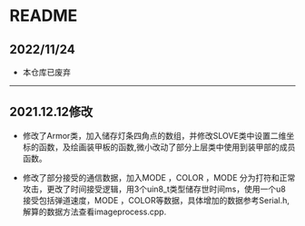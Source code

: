 # README
## 2022/11/24

- 本仓库已废弃

---

## 2021.12.12修改

- 修改了Armor类，加入储存灯条四角点的数组，并修改SLOVE类中设置二维坐标的函数，及绘画装甲板的函数,微小改动了部分上层类中使用到装甲部的成员函数。

- 修改了部分接受的通信数据，加入MODE ，COLOR ，MODE 分为打符和正常攻击，更改了时间接受逻辑，用3个uin8_t类型储存世时间ms，使用一个u8 接受包括弹道速度，MODE ，COLOR等数据，具体增加的数据参考Serial.h,解算的数据方法查看imageprocess.cpp.
